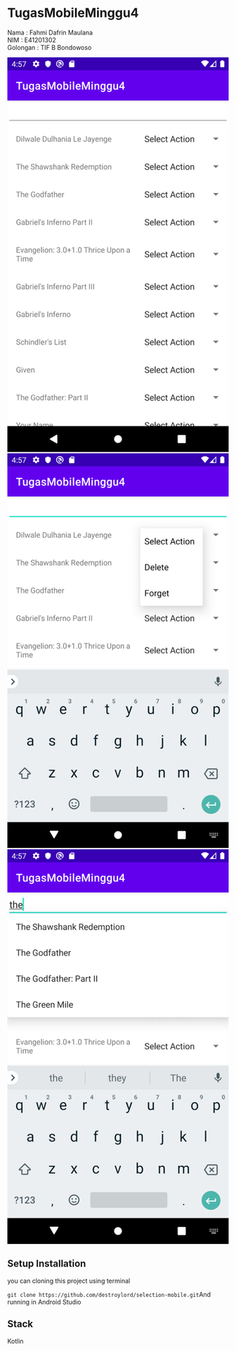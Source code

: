 # TugasMobileMinggu4

Nama : Fahmi Dafrin Maulana<br>
NIM : E41201302 <br>
Golongan : TIF B Bondowoso <br>

![alt text](https://github.com/ibnu009/TugasMobileMinggu4/blob/master/images/Screenshot_1633427821.png)
![alt text](https://github.com/ibnu009/TugasMobileMinggu4/blob/master/images/Screenshot_1633427829.png)
![alt text](https://github.com/ibnu009/TugasMobileMinggu4/blob/master/images/Screenshot_1633427835.png)



## Setup Installation

you can cloning this project using terminal 

`git clone https://github.com/destroylord/selection-mobile.git`And running in Android Studio

## Stack

Kotlin
